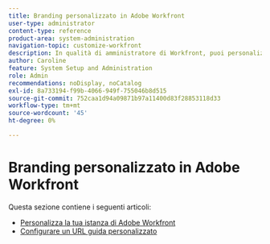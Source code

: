 ```yaml
---
title: Branding personalizzato in Adobe Workfront
user-type: administrator
content-type: reference
product-area: system-administration
navigation-topic: customize-workfront
description: In qualità di amministratore di Workfront, puoi personalizzare il branding nella tua istanza di Workfront e creare un URL guida personalizzato.
author: Caroline
feature: System Setup and Administration
role: Admin
recommendations: noDisplay, noCatalog
exl-id: 8a733194-f99b-4066-949f-755046b8d515
source-git-commit: 752caa1d94a09871b97a11400d83f28853118d33
workflow-type: tm+mt
source-wordcount: '45'
ht-degree: 0%

---
```


# Branding personalizzato in Adobe Workfront

Questa sezione contiene i seguenti articoli:

* [Personalizza la tua istanza di Adobe Workfront](../../../administration-and-setup/customize-workfront/brand-workfront/brand-your-workfront-instance.md)
* [Configurare un URL guida personalizzato](../../../administration-and-setup/customize-workfront/brand-workfront/configure-custom-help-url.md)
